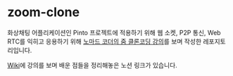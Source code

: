 # zoom-clone

화상채팅 어플리케이션인 Pinto 프로젝트에 적용하기 위해 웹 소켓, P2P 통신, Web RTC를 익히고 응용하기 위해
[노마드 코더의 줌 클론코딩 강의](https://nomadcoders.co/noom)를 보며 작성한 레포지토리입니다.


[Wiki](https://github.com/Hong-been/zoom-clone/wiki#%EB%85%B8%EC%85%98-%ED%95%84%EA%B8%B0-%EB%AA%A8%EC%9D%8C)에 강의를 보며 배운 점들을 정리해놓은 노션 링크가 있습니다.

